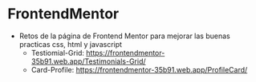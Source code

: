 # FrontendMentor

* Retos de la página de Frontend Mentor para mejorar las buenas practicas css, html y javascript
    * Testiomial-Grid: https://frontendmentor-35b91.web.app/Testimonials-Grid/
    * Card-Profile: https://frontendmentor-35b91.web.app/ProfileCard/